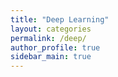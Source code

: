 ```yaml
---
title: "Deep Learning"
layout: categories
permalink: /deep/
author_profile: true
sidebar_main: true
---
```

